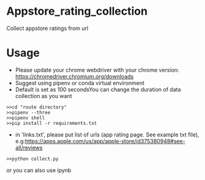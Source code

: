 # Appstore_rating_collection
Collect appstore ratings from url

# Usage
* Please update your chrome webdriver with your chrome version: https://chromedriver.chromium.org/downloads
* Suggest using pipenv or conda virtual environment
* Default is set as 100 secondsYou can change the duration of data collection as you want


```
>>cd "route directory"
>>pipenv --three
>>pipenv shell
>>pip install -r requirements.txt
```

* in 'links.txt', please put list of urls (app rating page. See example txt file), e.g:https://apps.apple.com/us/app/apple-store/id375380948#see-all/reviews 

```
>>python collect.py
```
or you can also use ipynb

